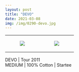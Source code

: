 ```yaml
---
layout: post
title: "DEVO"
date: 2021-03-08
img: /img/0290-devo.jpg
---
```




<table style="width:100%;"><tr><td style="vertical-align:top;">
      <figure class="tmblr-full" data-orig-height="2048" data-orig-width="1365" data-orig-src="https://concertshirts.netlify.app/shirts/0290/0290-01.jpg"><img src="https://64.media.tumblr.com/f91297559900fb310ff4692ec3562a7a/e011bfbec6478501-f1/s540x810/46e0750b4abf587b44eedcc6f0f0ec23a3d05677.jpg" data-orig-height="2048" data-orig-width="1365" data-orig-src="https://concertshirts.netlify.app/shirts/0290/0290-01.jpg"/></figure></td>
    <td style="vertical-align:top;">
      <figure class="tmblr-full" data-orig-height="2048" data-orig-width="1365" data-orig-src="https://concertshirts.netlify.app/shirts/0290/0290-02.jpg"><img src="https://64.media.tumblr.com/a98e5a5ad1dde458b13c1a2a99dd274c/e011bfbec6478501-29/s540x810/3b2fc42a6075e3d74dca3cf9b81b7e1b71294fb2.jpg" data-orig-height="2048" data-orig-width="1365" data-orig-src="https://concertshirts.netlify.app/shirts/0290/0290-02.jpg"/></figure></td>
  </tr></table><p>
  DEVO | Tour 2011<br/>MEDIUM | 100% Cotton | Startee
</p>
